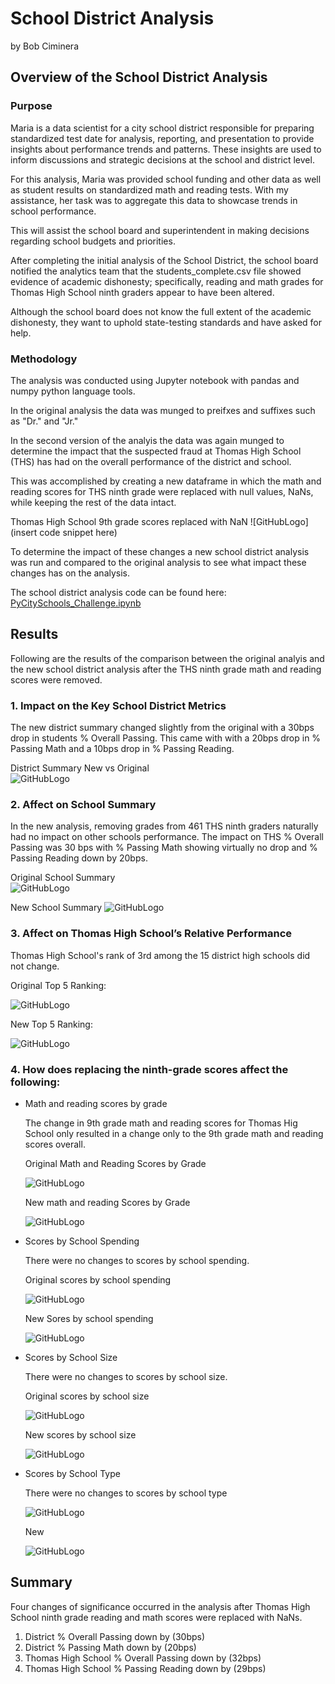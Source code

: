 # School District Analysis
by Bob Ciminera

## Overview of the School District Analysis

### Purpose

Maria is a data scientist for a city school district responsible for preparing standardized test date for analysis, reporting, and presentation to provide insights about performance trends and patterns. These insights are used to inform discussions and strategic decisions at the school and district level.

For this analysis, Maria was provided school funding and other data as well as student results on standardized math and reading tests. With my assistance, her task was to aggregate this data to showcase trends in school performance.

This will assist the school board and superintendent in making decisions regarding school budgets and priorities.

After completing the initial analysis of the School District, the school board notified the analytics team that the students_complete.csv file showed evidence of academic dishonesty; specifically, reading and math grades for Thomas High School ninth graders appear to have been altered. 

Although the school board does not know the full extent of the academic dishonesty, they want to uphold state-testing standards and have asked for help. 


### Methodology

The analysis was conducted using Jupyter notebook with pandas and numpy python language tools.

In the original analysis the data was munged to preifxes and suffixes such as "Dr." and "Jr."  

In the second version of the analyis the data was again munged to determine the impact that the suspected fraud at Thomas High School (THS) has had on the overall performance of the district and school.

This was accomplished by creating a new dataframe in which the math and reading scores for THS ninth grade were replaced with null values,  NaNs, while keeping the rest of the data intact. 

Thomas High School 9th grade scores replaced with NaN
![GitHubLogo](insert code snippet here)

To determine the impact of these changes a new school district analysis was run and compared to the original analysis to see what impact these changes has on the analysis.

The school district analysis code can be found here: [PyCitySchools_Challenge.ipynb](PyCitySchools_Challenge.ipynb)



## Results

Following are the results of the comparison between the original analyis and the new school district analysis after the THS ninth grade math and reading scores were removed.

### 1. Impact on the Key School District Metrics

The new district summary changed slightly from the original with a 30bps drop in students % Overall Passing.  This came with with a 20bps drop in % Passing Math and a 10bps drop in % Passing Reading. 

District Summary New vs Original    
![GitHubLogo]()
    


### 2. Affect on School Summary

In the new analysis, removing grades from 461 THS ninth graders naturally had no impact on other schools performance. The impact on THS % Overall Passing was 30 bps with % Passing Math showing virtually no drop and % Passing Reading down by 20bps. 

Original School Summary    
![GitHubLogo]()

New School Summary
![GitHubLogo]()


### 3. Affect on Thomas High School’s Relative Performance 

Thomas High School's rank of 3rd among the 15 district high schools did not change.

Original Top 5 Ranking:
        
![GitHubLogo]()

New Top 5 Ranking:

![GitHubLogo]()

### 4. How does replacing the ninth-grade scores affect the following:

- Math and reading scores by grade

  The change in 9th grade math and reading scores for Thomas Hig School only resulted in a change only to the 9th grade math and reading scores overall.
  
  Original Math and Reading Scores by Grade
  
  ![GitHubLogo]()

  New math and reading Scores by Grade
  
  ![GitHubLogo]()

- Scores by School Spending

  There were no changes to scores by school spending. 

   Original scores by school spending
     
   ![GitHubLogo]()

   New Sores by school spending

    ![GitHubLogo]()

- Scores by School Size

   There were no changes to scores by school size.

   Original scores by school size

   ![GitHubLogo]()

   New scores by school size

   ![GitHubLogo]()

- Scores by School Type

    There were no changes to scores by school type

  ![GitHubLogo]()
 
    New   
 
  ![GitHubLogo]()
 
## Summary

Four changes of significance occurred in the analysis after Thomas High School ninth grade reading and math scores were replaced with NaNs.  

1. District % Overall Passing down by (30bps)
2. District % Passing Math down by (20bps)
3. Thomas High School % Overall Passing down by (32bps)
4. Thomas High School % Passing Reading down by (29bps)









